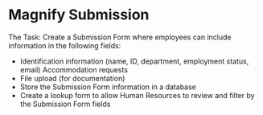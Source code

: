 # Magnify Submission

The Task:
Create a Submission Form where employees can include information in the following fields:

- Identification information (name, ID, department, employment status, email)
  Accommodation requests
- File upload (for documentation)
- Store the Submission Form information in a database
- Create a lookup form to allow Human Resources to review and filter by the Submission Form fields
